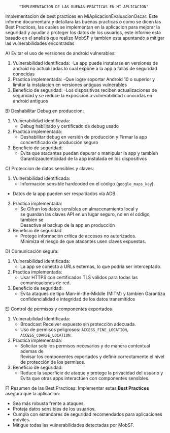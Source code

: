           "IMPLEMENTACION DE LAS BUENAS PRACTICAS EN MI APLICACION"

Implementacion de best practices en MiAplicacionEvaluacionOscar:
Este informe documentara y detallara las buenas practicas o como se dicen las Best Practices, las cuales se implementan en la aplicacion para mejorar la seguridad y ayudar a proteger los datos de los usuarios, este informe esta basado en el analisis que realizo MobSF y tambien esta apuntando a mitigar las vulnerabilidades encontradas

A) Evitar el uso de versiones de android vulnerables:
1. Vulnerabilidad identificada:
   -La app puede instalarse en versiones de android no actualizadas lo cual expone      a la app a fallas de seguridad conocidas
2. Practica implementada:
   -Que logre soportar Android 10 o superior y limitar la instalacion en versiones     antiguas vulnerables
3. Beneficio de seguridad:
   -Los dispositivos reciben actualizaciones de seguridad y se reduce la exposicion     a vulnerabilidad conocidas en android antiguos

B) Deshabilitar Debug en produccion:
1. Vulnerabilidad identificada:
   - Debug habilitado y certificado de debug usado
2. Practica implementada:
   -  Deshabilitar debug en versión de producción y Firmar la app concertificado        de producción seguro
3. Beneficio de seguridad:
   - Evita que atacantes puedan depurar o manipular la app y tambien                   Garantizaautenticidad de la app instalada en los dispositivos

C) Proteccion de datos sensibles y claves:
1. Vulnerabilidad identificada:
   -  Información sensible hardcoded en el código (`google_maps_key`).  
- Datos de la app pueden ser respaldados vía ADB.
2. Practica implementada:
   - Se Cifran los datos sensibles en almacenamiento local y  
     se guardan las claves API en un lugar seguro, no en el código, tambien se  
     Desactiva el backup de la app en producción
3. Beneficio de seguridad
   - Protege información crítica de accesos no autorizados.  
     Minimiza el riesgo de que atacantes usen claves expuestas.

D) Comunicación segura:
1. Vulnerabilidad identificada:
   - La app se conecta a URLs externas, lo que podría ser interceptado.
2. Practica implementada:
   - Usar HTTPS con certificados TLS válidos para todas las comunicaciones de red.
3. Beneficio de seguridad:
   - Evita ataques de tipo Man-in-the-Middle (MITM) y tambien Garantiza                confidencialidad e integridad de los datos transmitidos

E) Control de permisos y componentes exportados
1. Vulnerabilidad identificada:
   - Broadcast Receiver expuesto sin protección adecuada.  
   - Uso de permisos peligrosos: `ACCESS_FINE_LOCATION`, `ACCESS_COARSE_LOCATION`.
2. Practica implementada:
   - Solicitar solo los permisos necesarios y de manera contextual ademas de   
     Revisar los componentes exportados y definir correctamente el nivel de            protección de los permisos.
3. Beneficio de seguridad:
   - Reduce la superficie de ataque y protege la privacidad del usuario y  
     Evita que otras apps interactúen con componentes sensibles.

F) Resumen de las Best Practices:
Implementar estas **Best Practices** asegura que la aplicación:  

- Sea más robusta frente a ataques.  
- Proteja datos sensibles de los usuarios.  
- Cumpla con estándares de seguridad recomendados para aplicaciones móviles.  
- Mitigue todas las vulnerabilidades detectadas por MobSF.
